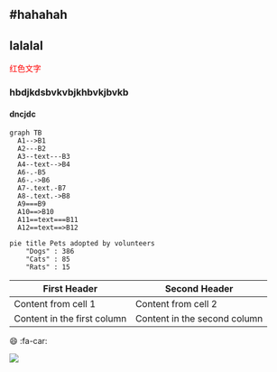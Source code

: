 #hahahah
---
## lalalal
<span style="color: red;">红色文字</span>
### hbdjkdsbvkvbjkhbvkjbvkb
#### dncjdc
```mermaid
graph TB
  A1-->B1
  A2---B2
  A3--text---B3
  A4--text-->B4
  A6-.-B5
  A6-.->B6
  A7-.text.-B7
  A8-.text.->B8
  A9===B9
  A10==>B10
  A11==text===B11
  A12==text==>B12
```
```mermaid
pie title Pets adopted by volunteers
    "Dogs" : 386
    "Cats" : 85
    "Rats" : 15
```
First Header | Second Header
------------ | -------------
Content from cell 1 | Content from cell 2
Content in the first column | Content in the second column
:smile:
:fa-car:

<img src="https://wx1.sinaimg.cn/large/0076Nxwnly1g4f7d54jldg306e05wkjh.jpg">
